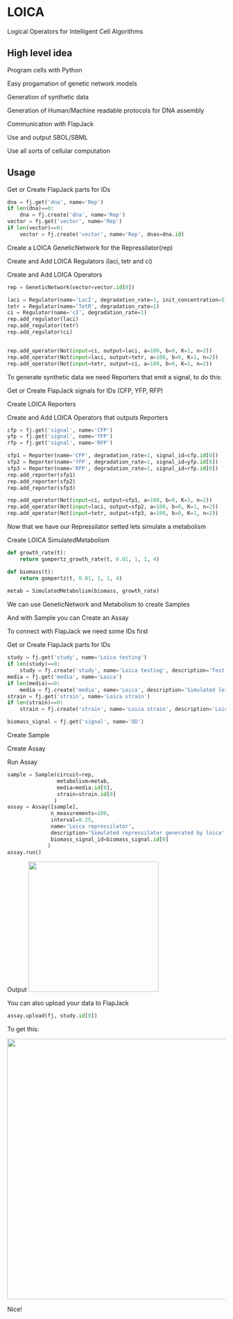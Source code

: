 # LOICA
Logical Operators for Intelligent Cell Algorithms

## High level idea
Program cells with Python

Easy progamation of genetic network models

Generation of synthetic data

Generation of Human/Machine readable protocols for DNA assembly

Communication with FlapJack

Use and output SBOL/SBML

Use all sorts of cellular computation


## Usage

Get or Create FlapJack parts for IDs

```python
dna = fj.get('dna', name='Rep')
if len(dna)==0:
    dna = fj.create('dna', name='Rep')
vector = fj.get('vector', name='Rep')    
if len(vector)==0:
    vector = fj.create('vector', name='Rep', dnas=dna.id)
```

Create a LOICA GeneticNetwork for the Repressilator(rep)

Create and Add LOICA Regulators (laci, tetr and ci)

Create and Add LOICA Operators

```python
rep = GeneticNetwork(vector=vector.id[0])

laci = Regulator(name='LacI', degradation_rate=1, init_concentration=5)
tetr = Regulator(name='TetR', degradation_rate=1)
ci = Regulator(name='cI', degradation_rate=1)
rep.add_regulator(laci)
rep.add_regulator(tetr)
rep.add_regulator(ci)


rep.add_operator(Not(input=ci, output=laci, a=100, b=0, K=1, n=2))
rep.add_operator(Not(input=laci, output=tetr, a=100, b=0, K=1, n=2))
rep.add_operator(Not(input=tetr, output=ci, a=100, b=0, K=1, n=2))
```

To generate synthetic data we need Reporters that emit a signal, to do this:

Get or Create FlapJack signals for IDs (CFP, YFP, RFP)

Create LOICA Reporters

Create and Add LOICA Operators that outputs Reporters


```python
cfp = fj.get('signal', name='CFP')
yfp = fj.get('signal', name='YFP')
rfp = fj.get('signal', name='RFP')

sfp1 = Reporter(name='CFP', degradation_rate=1, signal_id=cfp.id[0])
sfp2 = Reporter(name='YFP', degradation_rate=1, signal_id=yfp.id[0])
sfp3 = Reporter(name='RFP', degradation_rate=1, signal_id=rfp.id[0])
rep.add_reporter(sfp1)
rep.add_reporter(sfp2)
rep.add_reporter(sfp3)

rep.add_operator(Not(input=ci, output=sfp1, a=100, b=0, K=1, n=2))
rep.add_operator(Not(input=laci, output=sfp2, a=100, b=0, K=1, n=2))
rep.add_operator(Not(input=tetr, output=sfp3, a=100, b=0, K=1, n=2))

```

Now that we have our Repressilator setted lets simulate a metabolism

Create LOICA SimulatedMetabolism

```python
def growth_rate(t):
    return gompertz_growth_rate(t, 0.01, 1, 1, 4)

def biomass(t):
    return gompertz(t, 0.01, 1, 1, 4)
    
metab = SimulatedMetabolism(biomass, growth_rate)
```


We can use GeneticNetwork and Metabolism to create Samples

And with Sample you can Create an Assay

To connect with FlapJack we need some IDs first


Get or Create FlapJack parts for IDs

```python
study = fj.get('study', name='Loica testing')
if len(study)==0:
    study = fj.create('study', name='Loica testing', description='Test')
media = fj.get('media', name='Loica')
if len(media)==0:
    media = fj.create('media', name='Loica', description='Simulated loica media')
strain = fj.get('strain', name='Loica strain')
if len(strain)==0:
    strain = fj.create('strain', name='Loica strain', description='Loica test strain')

biomass_signal = fj.get('signal', name='OD')
```

Create Sample

Create Assay

Run Assay

```python
sample = Sample(circuit=rep, 
                metabolism=metab,
                media=media.id[0],
                strain=strain.id[0]
               )
assay = Assay([sample], 
              n_measurements=100, 
              interval=0.25,
              name='Loica repressilator',
              description='Simulated repressilator generated by loica',
              biomass_signal_id=biomass_signal.id[0]
             )
assay.run()
```
Output
<img src="https://github.com/SynBioUC/LOICA/blob/dev/images/LOICARepressilator.png" height="300" />

You can also upload your data to FlapJack

```python
assay.upload(fj, study.id[0])
```
To get this:

<img src="https://github.com/SynBioUC/LOICA/blob/dev/images/Screen%20Shot%202020-09-25%20at%2000.10.20.png" height="600" />

Nice!
